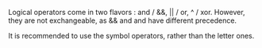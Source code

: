 Logical operators come in two flavors :  and / &&, || / or, ^ / xor. However, they are not exchangeable, as && and and have different precedence. 

<?php

// Avoid lettered operator, as they have lower priority than expected
$a = $b and $c;
// $a === 3

$a = $b && $c;
// $a === 1

?>

It is recommended to use the symbol operators, rather than the letter ones.
